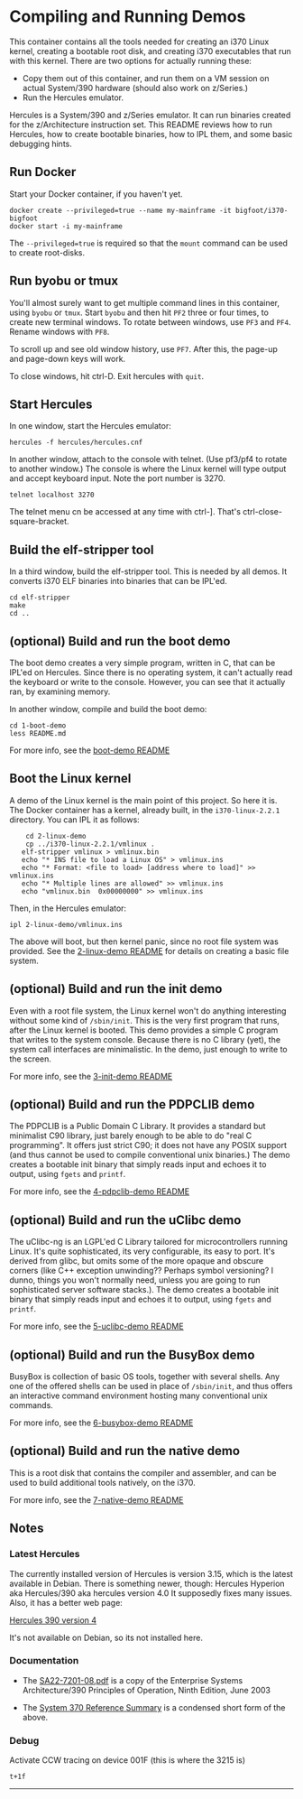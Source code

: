# Compiling and Running Demos
This container contains all the tools needed for creating an i370 Linux
kernel, creating a bootable root disk, and creating i370 executables
that run with this kernel. There are two options for actually running
these:
* Copy them out of this container, and run them on a VM session
  on actual System/390 hardware (should also work on z/Series.)
* Run the Hercules emulator.

Hercules is a System/390 and z/Series emulator. It can run binaries
created for the z/Architecture instruction set.  This README reviews
how to run Hercules, how to create bootable binaries, how to IPL them,
and some basic debugging hints.

## Run Docker
Start your Docker container, if you haven't yet.
```
docker create --privileged=true --name my-mainframe -it bigfoot/i370-bigfoot
docker start -i my-mainframe
```
The `--privileged=true` is required so that the `mount` command can be
used to create root-disks.

## Run byobu or tmux
You'll almost surely want to get multiple command lines in this
container, using `byobu` or `tmux`. Start `byobu` and then hit `PF2`
three or four times, to create new terminal windows. To rotate between
windows, use `PF3` and `PF4`. Rename windows with `PF8`.

To scroll up and see old window history, use `PF7`. After this, the
page-up and page-down keys will work.

To close windows, hit ctrl-D. Exit hercules with `quit`.

## Start Hercules
In one window, start the Hercules emulator:
```
hercules -f hercules/hercules.cnf
```
In another window, attach to the console with telnet. (Use pf3/pf4 to
rotate to another window.) The console is where the Linux kernel will
type output and accept keyboard input.  Note the port number is 3270.
```
telnet localhost 3270
```

The telnet menu cn be accessed at any time with ctrl-]. That's
ctrl-close-square-bracket.

## Build the elf-stripper tool
In a third window, build the elf-stripper tool. This is needed by all
demos. It converts i370 ELF binaries into binaries that can be IPL'ed.
```
cd elf-stripper
make
cd ..
```

## (optional) Build and run the boot demo
The boot demo creates a very simple program, written in C, that can
be IPL'ed on Hercules. Since there is no operating system, it can't
actually read the keyboard or write to the console. However, you can
see that it actually ran, by examining memory.

In another window, compile and build the boot demo:
```
cd 1-boot-demo
less README.md
```
For more info, see the [boot-demo README](./1-boot-demo/README.md)

## Boot the Linux kernel
A demo of the Linux kernel is the main point of this project. So here it
is. The Docker container has a kernel, already built, in the
`i370-linux-2.2.1` directory. You can IPL it as follows:
```
	cd 2-linux-demo
	cp ../i370-linux-2.2.1/vmlinux .
   elf-stripper vmlinux > vmlinux.bin
   echo "* INS file to load a Linux OS" > vmlinux.ins
   echo "* Format: <file to load> [address where to load]" >> vmlinux.ins
   echo "* Multiple lines are allowed" >> vmlinux.ins
   echo "vmlinux.bin  0x00000000" >> vmlinux.ins
```
Then, in the Hercules emulator:
```
ipl 2-linux-demo/vmlinux.ins
```
The above will boot, but then kernel panic, since no root file system
was provided. See the [2-linux-demo README](./2-linux-demo/README.md) for
details on creating a basic file system.

## (optional) Build and run the init demo
Even with a root file system, the Linux kernel won't do anything
interesting without some kind of `/sbin/init`. This is the very
first program that runs, after the Linux kernel is booted. This
demo provides a simple C program that writes to the system console.
Because there is no C library (yet), the system call interfaces
are minimalistic. In the demo, just enough to write to the screen.

For more info, see the [3-init-demo README](../3-init-demo/README.md)

## (optional) Build and run the PDPCLIB demo
The PDPCLIB is a Public Domain C Library. It provides a standard
but minimalist C90 library, just barely enough to be able to do
"real C programming". It offers just strict C90; it does not have
any POSIX support (and thus cannot be used to compile conventional
unix binaries.) The demo creates a bootable init binary that simply
reads input and echoes it to output, using `fgets` and `printf`.

For more info, see the [4-pdpclib-demo README](../4-pdpclib-demo/README.md)

## (optional) Build and run the uClibc demo
The uClibc-ng is an LGPL'ed C Library tailored for microcontrollers
running Linux. It's quite sophisticated, its very configurable, its easy
to port. It's derived from glibc, but omits some of the more opaque
and obscure corners (like C++ exception unwinding?? Perhaps symbol
versioning? I dunno, things you won't normally need, unless you are
going to run sophisticated server software stacks.).  The demo creates
a bootable init binary that simply reads input and echoes it to output,
using `fgets` and `printf`.

For more info, see the [5-uclibc-demo README](../5-uclibc-demo/README.md)

## (optional) Build and run the BusyBox demo
BusyBox is collection of basic OS tools, together with several shells.
Any one of the offered shells can be used in place of `/sbin/init`,
and thus offers an interactive command environment hosting many
conventional unix commands.

For more info, see the [6-busybox-demo README](../6-busybox-demo/README.md)

## (optional) Build and run the native demo
This is a root disk that contains the compiler and assembler, and can
be used to build additional tools natively, on the i370.

For more info, see the [7-native-demo README](../7-native-demo/README.md)

## Notes

### Latest Hercules
The currently installed version of Hercules is version 3.15, which is
the latest available in Debian. There is something newer, though:
Hercules Hyperion aka Hercules/390 aka hercules version 4.0
It supposedly fixes many issues.  Also, it has a better web page:

[Hercules 390 version 4](http://hercules-390.github.io/html/)

It's not available on Debian, so its not installed here.

### Documentation
* The [SA22-7201-08.pdf](SA22-7201-08.pdf) is a copy of the Enterprise
  Systems Architecture/390 Principles of Operation, Ninth Edition,
  June 2003

* The [System 370 Reference Summary](System_370_Reference_Summary.pdf)
  is a condensed short form of the above.

### Debug
Activate CCW tracing on device 001F (this is where the 3215 is)
```
t+1f
```

----------
